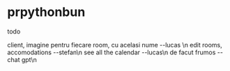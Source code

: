 # prpythonbun

todo

client, imagine pentru fiecare room, cu acelasi nume --lucas \n
edit rooms, accomodations --stefan\n
see all the calendar --lucas\n
de facut frumos --chat gpt\n

